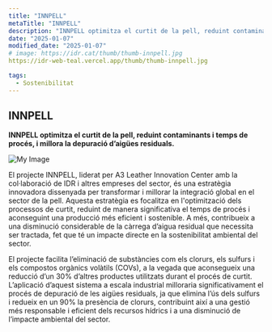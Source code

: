 ```yaml
---
title: "INNPELL"
metaTitle: "INNPELL"
description: "INNPELL optimitza el curtit de la pell, reduint contaminants i temps de procés, i millora la depuració d’aigües residuals."
date: "2025-01-07"
modified_date: "2025-01-07"
# image: https://idr.cat/thumb/thumb-innpell.jpg
https://idr-web-teal.vercel.app/thumb/thumb-innpell.jpg

tags:
  - Sostenibilitat
---
```


## INNPELL

<!-- <img className="PostImg" src="https://www.idr.cat/posts/resalt1.jpg"> -->

<!-- #### Resum -->

<strong>INNPELL optimitza el curtit de la pell, reduint contaminants i temps de procés, i millora la depuració d’aigües residuals.</strong>

![My Image](/svg/cat-innpell.svg)

<!-- #### Explicació -->

El projecte INNPELL, liderat per A3 Leather Innovation Center amb la col·laboració de IDR i altres empreses del sector, és una estratègia innovadora dissenyada per transformar i millorar la integració global en el sector de la pell. Aquesta estratègia es focalitza en l'optimització dels processos de curtit, reduint de manera significativa el temps de procés i aconseguint una producció més eficient i sostenible. A més, contribueix a una disminució considerable de la càrrega d’aigua residual que necessita ser tractada, fet que té un impacte directe en la sostenibilitat ambiental del sector.

El projecte facilita l’eliminació de substàncies com els clorurs, els sulfurs i els compostos orgànics volàtils (COVs), a la vegada que aconsegueix una reducció d’un 30% d’altres productes utilitzats durant el procés de curtit. L’aplicació d’aquest sistema a escala industrial milloraria significativament el procés de depuració de les aigües residuals, ja que elimina l’ús dels sulfurs i redueix en un 90% la presència de clorurs, contribuint així a una gestió més responsable i eficient dels recursos hídrics i a una disminució de l’impacte ambiental del sector.
